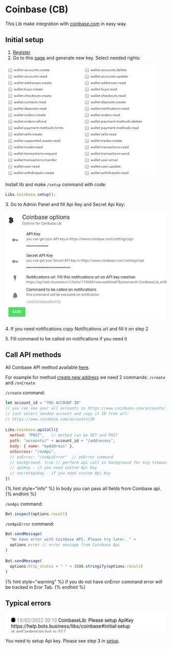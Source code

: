 # Coinbase (CB)



This Lib make integration with [coinbase.com](http://coinbase.com) in easy way.

## Initial setup

1. [Register](https://www.coinbase.com/signup)
2. Go to this [page](https://www.coinbase.com/settings/api) and generate new key. Select needed rights:

![](<../.gitbook/assets/image (69).png>)

Install lib and make `/setup` command with code:

```javascript
Libs.Coinbase.setup();
```

3\. Go to Admin Panel and fill Api Key and Secret Api Key:

![](<../.gitbook/assets/image (71).png>)

4\. If you need notifications copy Notifications url and fill it on step 2

5\. Fill command to be called on notifications if you need it

## Call API methods

All Coinbase API method available [here](https://developers.coinbase.com/api/v2#users).

For example for method [create new address](https://developers.coinbase.com/api/v2#create-address) we need 2 commands: `/create` and `/onCreate`

`/create` command:

```javascript
let account_id = "YOU ACCOUNT ID"
// you can see your all accounts in https://www.coinbase.com/accounts/
// just select needed account and copy it ID from url:
// https://www.coinbase.com/accounts/ID

Libs.Coinbase.apiCall({
  method: "POST",   // method can be GET and POST
  path: "accounts/" + account_id + "/addresses",
  body: { name: "myAddress" },
  onSuccess: "/onApi",
  // onError: "/onApiError"  // onError command
  // background: true // perform api call in background for big timeout limit
  // apiKey - if you need custom Api Key
  // secretApiKey - if you need custom Api Key
})
```

{% hint style="info" %}
In body you can pass all fields from Coinbase api.
{% endhint %}

`/onApi` command:

```javascript
Bot.inspect(options.result)
```



`/onApiError` command:

```javascript
Bot.sendMessage(
  "We have error with Coinbase API. Please try later. " +
  options.error // error message from Coinbase Api
)

Bot.sendMessage(
  options.http_status + " " + JSON.stringify(options.result)
)
```

{% hint style="warning" %}
if you do not have onError command error will be tracked in Eror Tab.&#x20;
{% endhint %}



## Typical errors

![](<../.gitbook/assets/image (96) (1).png>)

You need to setup Api key. Please see step 3 in [setup](coinbase.md#initial-setup).
